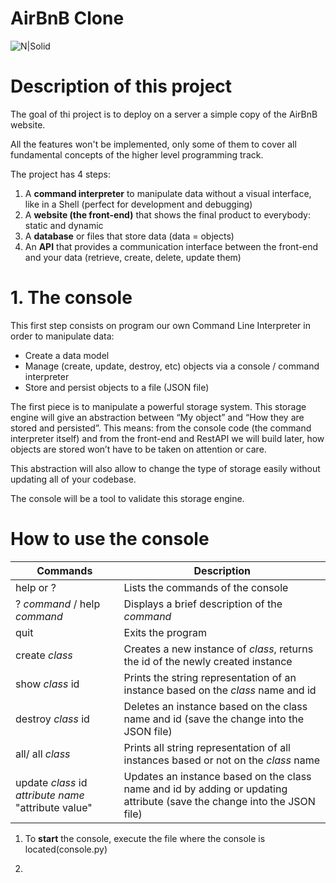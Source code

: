 # AirBnB Clone
![N|Solid](https://i.imgur.com/BwWHZVK.png)
# Description of this project
The goal of thi project is to deploy on a server a simple copy of the AirBnB website.

All the features won't be implemented, only some of them to cover all fundamental concepts of the higher level programming track.

The project has 4 steps:

1. A **command interpreter** to manipulate data without a visual interface, like in a Shell (perfect for development and debugging)
2. A **website (the front-end)** that shows the final product to everybody: static and dynamic
3. A **database** or files that store data (data = objects)
4. An **API** that provides a communication interface between the front-end and your data (retrieve, create, delete, update them)

# 1. The console
This first step consists on program our own Command Line Interpreter in order to manipulate data:
- Create a data model
- Manage (create, update, destroy, etc) objects via a console / command interpreter
- Store and persist objects to a file (JSON file)

The first piece is to manipulate a powerful storage system. This storage engine will give an abstraction between “My object” and “How they are stored and persisted”. This means: from the console code (the command interpreter itself) and from the front-end and RestAPI we will build later, how objects are stored won’t have to be taken on attention or care.

This abstraction will also allow to change the type of storage easily without updating all of your codebase.

The console will be a tool to validate this storage engine.

# How to use the console
| Commands | Description |
| ------ | ------ |
| help or ? | Lists the commands of the console | 
| ? *command* / help *command* | Displays a brief description of the *command*
| quit | Exits the program |
| create *class* | Creates a new instance of *class*, returns the id of the newly created instance |
| show *class* id | Prints the string representation of an instance based on the *class* name and id |
| destroy *class* id | Deletes an instance based on the class name and id (save the change into the JSON file) |
| all/ all *class* | Prints all string representation of all instances based or not on the *class* name |
| update *class* id *attribute name* "attribute value" | Updates an instance based on the class name and id by adding or updating attribute (save the change into the JSON file) |
1. To **start** the console, execute the file where the console is located(console.py)

2. 
